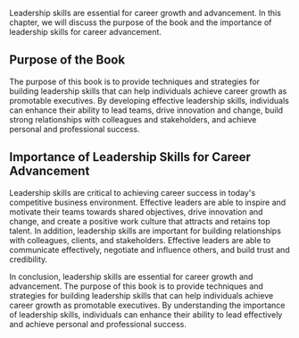 
Leadership skills are essential for career growth and advancement. In this chapter, we will discuss the purpose of the book and the importance of leadership skills for career advancement.

Purpose of the Book
-------------------

The purpose of this book is to provide techniques and strategies for building leadership skills that can help individuals achieve career growth as promotable executives. By developing effective leadership skills, individuals can enhance their ability to lead teams, drive innovation and change, build strong relationships with colleagues and stakeholders, and achieve personal and professional success.

Importance of Leadership Skills for Career Advancement
------------------------------------------------------

Leadership skills are critical to achieving career success in today's competitive business environment. Effective leaders are able to inspire and motivate their teams towards shared objectives, drive innovation and change, and create a positive work culture that attracts and retains top talent. In addition, leadership skills are important for building relationships with colleagues, clients, and stakeholders. Effective leaders are able to communicate effectively, negotiate and influence others, and build trust and credibility.

In conclusion, leadership skills are essential for career growth and advancement. The purpose of this book is to provide techniques and strategies for building leadership skills that can help individuals achieve career growth as promotable executives. By understanding the importance of leadership skills, individuals can enhance their ability to lead effectively and achieve personal and professional success.
